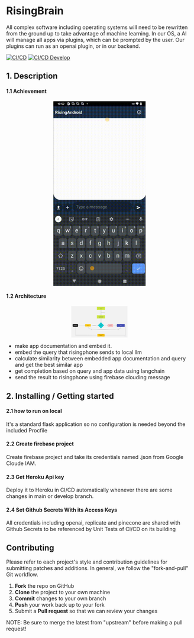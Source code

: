 # RisingBrain

All complex software including operating systems will need to be rewritten from the ground up to take advantage of machine learning. In our OS, a AI will manage all apps via plugins, which can be prompted by the user. Our plugins can run as an openai plugin, or in our backend. 

[![CI/CD](https://github.com/ttt246/RisingBrain/actions/workflows/main.yml/badge.svg)](https://github.com/ttt246/RisingBrain/actions/workflows/main.yml)
[![CI/CD Develop](https://github.com/ttt246/RisingBrain/actions/workflows/main.yml/badge.svg?branch=develop)](https://github.com/ttt246/RisingBrain/actions/workflows/main.yml)
## 1. Description

#### 1.1 Achievement
<p align='center'>
  <img align='center' src='assets/img/achievement.gif' width='250px' height='500px'/>
</p>

#### 1.2 Architecture
<p align='center'>
  <img align='center' src='assets/img/langchain_architecture.jpg' width="30%"/>
</p>

- make app documentation and embed it.
- embed the query that risingphone sends to local llm
- calculate similarity between embedded app documentation and query and get the best similar app
- get completion based on query and app data using langchain
- send the result to risingphone using firebase clouding message

## 2. Installing / Getting started
#### 2.1 how to run on local
It's a standard flask application so no configuration is needed beyond the included Procfile
#### 2.2 Create firebase project
Create firebase project and take its credentials named .json from Google Cloude IAM. 
#### 2.3 Get Heroku Api key
Deploy it to Heroku in CI/CD automatically whenever there are some changes in main or develop branch.
#### 2.4 Set Github Secrets With its Access Keys
All credentials including openai, replicate and pinecone are shared with Github Secrets to be referenced by Unit Tests of CI/CD on its building

## Contributing
Please refer to each project's style and contribution guidelines for submitting patches and additions. In general, we follow the "fork-and-pull" Git workflow.

 1. **Fork** the repo on GitHub
 2. **Clone** the project to your own machine
 3. **Commit** changes to your own branch
 4. **Push** your work back up to your fork
 5. Submit a **Pull request** so that we can review your changes

NOTE: Be sure to merge the latest from "upstream" before making a pull request!
